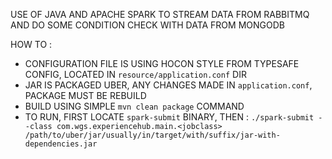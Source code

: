 USE OF JAVA AND APACHE SPARK TO STREAM DATA FROM RABBITMQ AND DO SOME CONDITION CHECK WITH DATA FROM MONGODB

HOW TO :
- CONFIGURATION FILE IS USING HOCON STYLE FROM TYPESAFE CONFIG, LOCATED IN `resource/application.conf` DIR
- JAR IS PACKAGED UBER, ANY CHANGES MADE IN `application.conf`, PACKAGE MUST BE REBUILD
- BUILD USING SIMPLE `mvn clean package` COMMAND
- TO RUN, FIRST LOCATE `spark-submit` BINARY, THEN : `./spark-submit --class com.wgs.experiencehub.main.<jobclass> /path/to/uber/jar/usually/in/target/with/suffix/jar-with-dependencies.jar`
